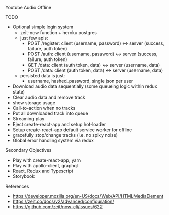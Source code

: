 Youtube Audio Offline


TODO

- Optional simple login system
  - zeit-now function + heroku postgres
  - just few apis:
    - POST /register: client (username, password) <-> server (success, failure, auth token)
    - POST /auth:     client (username, password) <-> server (success, failure, auth token)
    - GET  /data:     client (auth token, data) <-> server (username, data)
    - POST /data:     client (auth token, data) <-> server (username, data)
  - persisted data is just:
    - username, hashed_password, single json per user
- Download audio data sequentially (some queueing logic within redux state)
- Clear audio data and remove track
- show storage usage
- Call-to-action when no tracks
- Put all downloaded track into queue
- Streaming play
- Eject create-react-app and setup hot-loader
- Setup create-react-app default service worker for offline
- gracefully stop/change tracks (i.e. no spiky noise)
- Global error handling system via redux


Secondary Objectives

- Play with create-react-app, yarn
- Play with apollo-client, graphql
- React, Redux and Typescript
- Storybook


References

- https://developer.mozilla.org/en-US/docs/Web/API/HTMLMediaElement
- https://zeit.co/docs/v2/advanced/configuration/
- https://github.com/zeit/now-cli/issues/622
